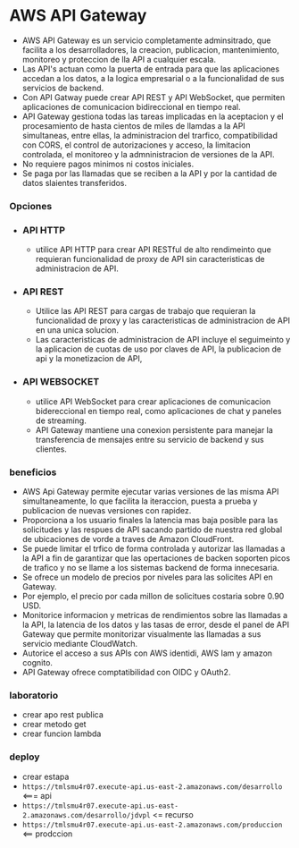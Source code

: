 # AWS API Gateway
* AWS API Gateway es un servicio completamente adminsitrado, que facilita a los desarrolladores, la creacion, publicacion, mantenimiento, monitoreo y proteccion de lla API a cualquier escala.
* Las API's actuan como la puerta de entrada para que las aplicaciones accedan a los datos, a la logica empresarial o a la funcionalidad de sus servicios de backend.
* Con API Gatway puede crear API REST y API WebSocket, que permiten aplicaciones de comunicacion bidireccional en tiempo real.
* API Gateway gestiona todas las tareas implicadas en la aceptacion y el procesamiento de hasta cientos de miles de llamdas a la API simultaneas, entre ellas, la administracion del trarfico, compatibilidad con CORS, el control de autorizaciones y acceso, la limitacion controlada, el monitoreo y la admninistracion de versiones de la API.
* No requiere pagos minimos ni costos iniciales.
* Se paga por las llamadas que se reciben a la API y por la cantidad de datos slaientes transferidos.

### Opciones
* ### API HTTP
    - utilice API HTTP para crear API RESTful de alto rendimeinto que requieran funcionalidad de proxy de API sin caracteristicas de administracion de API.
* ### API REST
    - Utilice las API REST para cargas de trabajo que requieran la funcionalidad de proxy y las caracteristicas de administracion de API en una unica solucion.
    - Las caracteristicas de administracion de API incluye el seguimeinto y la aplicacion de cuotas de uso por claves de API, la publicacion de api y la monetizacion de API,
* ### API WEBSOCKET
    - utilice API WebSocket para crear aplicaciones de comunicacion bidereccional en tiempo real, como aplicaciones de chat y paneles de streaming.
    - API Gateway mantiene una conexion persistente para manejar la transferencia de mensajes entre su servicio de backend y sus clientes.

### beneficios
* AWS Api Gateway permite ejecutar varias versiones de las misma API simultaneamente, lo que facilita la iteraccion, puesta a prueba y publicacion de nuevas versiones con rapidez.
* Proporciona a los usuario finales la latencia mas baja posible para las solicitudes y las respues de API sacando partido de nuestra red global de ubicaciones de vorde a traves de Amazon CloudFront.
* Se puede limitar el trfico de forma controlada y autorizar las llamadas a la API a fin de garantizar que las opertaciones de backen soporten picos de trafico y no se llame a los sistemas backend de forma innecesaria.
* Se ofrece un modelo de precios por niveles para las solicites API en Gateway.
* Por ejemplo, el precio por cada millon de solicitues costaria sobre 0.90 USD.
* Monitorice informacion y metricas de rendimientos sobre las llamadas a la API, la latencia de los datos y las tasas de error, desde el panel de API Gateway que permite monitorizar visualmente las llamadas a sus servicio mediante CloudWatch.
* Autorice el acceso a sus APIs con AWS identidi, AWS Iam y amazon cognito.
* API Gateway ofrece comptatibilidad con OIDC y OAuth2.

### laboratorio
* crear apo rest publica
* crear metodo get
* crear funcion lambda

### deploy
* crear estapa
* `https://tmlsmu4r07.execute-api.us-east-2.amazonaws.com/desarrollo` <=== api
* `https://tmlsmu4r07.execute-api.us-east-2.amazonaws.com/desarrollo/jdvpl` <= recurso
* `https://tmlsmu4r07.execute-api.us-east-2.amazonaws.com/produccion` <== prodccion